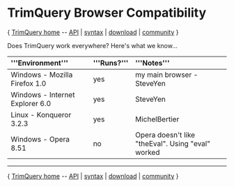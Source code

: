 # TrimQuery Browser Compatibility #
{ [TrimQuery home](http://code.google.com/p/trimpath/wiki/TrimQuery) -- [API](http://code.google.com/p/trimpath/wiki/TrimQueryAPI) | [syntax](http://code.google.com/p/trimpath/wiki/TrimQuerySyntax) | [download](http://code.google.com/p/trimpath/downloads/list) | [community](http://code.google.com/p/trimpath/wiki/TrimQueryDiscussion) }

Does TrimQuery work everywhere?  Here's what we know...

| '''Environment''' | '''Runs?''' | '''Notes''' |
|:------------------|:------------|:------------|
| Windows - Mozilla Firefox 1.0 | yes         | my main browser - SteveYen |
| Windows - Internet Explorer 6.0 | yes         | SteveYen    |
| Linux - Konqueror 3.2.3 | yes         | MichelBertier |
| Windows - Opera 8.51 | no          | Opera doesn't like "theEval".  Using "eval" worked |


---

{ [TrimQuery home](http://code.google.com/p/trimpath/wiki/TrimQuery) -- [API](http://code.google.com/p/trimpath/wiki/TrimQueryAPI) | [syntax](http://code.google.com/p/trimpath/wiki/TrimQuerySyntax) | [download](http://code.google.com/p/trimpath/downloads/list) | [community](http://code.google.com/p/trimpath/wiki/TrimQueryDiscussion) }